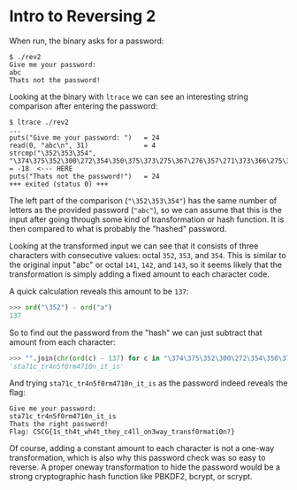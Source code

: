 # Intro to Reversing 2

When run, the binary asks for a password:
```
$ ./rev2
Give me your password:
abc
Thats not the password!
```

Looking at the binary with `ltrace` we can see an interesting string comparison after entering the password:

```
$ ltrace ./rev2
...
puts("Give me your password: ")   = 24
read(0, "abc\n", 31)              = 4
strcmp("\352\353\354", "\374\375\352\300\272\354\350\375\373\275\367\276\357\271\373\366\275\300\272\271\367\350\362\375\350\362\374") = -18  <--- HERE
puts("Thats not the password!")   = 24
+++ exited (status 0) +++
```

The left part of the comparison (`"\352\353\354"`) has the same number of letters as the provided password (`"abc"`),
so we can assume that this is the input after going through some kind of transformation or hash function.
It is then compared to what is probably the "hashed" password.

Looking at the transformed input we can see that it consists of three characters with consecutive values: octal `352`, `353`, and `354`.
This is similar to the original input "abc" or octal `141`, `142`, and `143`, so it seems likely that the transformation is simply adding a fixed amount to each character code.

A quick calculation reveals this amount to be `137`:
```python
>>> ord("\352") - ord("a")
137
```

So to find out the password from the "hash" we can just subtract that amount from each character:
```python
>>> "".join(chr(ord(c) - 137) for c in "\374\375\352\300\272\354\350\375\373\275\367\276\357\271\373\366\275\300\272\271\367\350\362\375\350\362\374")
'sta71c_tr4n5f0rm4710n_it_is'
```

And trying `sta71c_tr4n5f0rm4710n_it_is` as the password indeed reveals the flag:
```
Give me your password:
sta71c_tr4n5f0rm4710n_it_is
Thats the right password!
Flag: CSCG{1s_th4t_wh4t_they_c4ll_on3way_transf0rmati0n?}
```

Of course, adding a constant amount to each character is not a one-way transformation, which is also why this password check was so easy to reverse.
A proper oneway transformation to hide the password would be a strong cryptographic hash function like PBKDF2, bcrypt, or scrypt.
